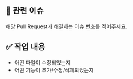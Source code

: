 ## 📌 관련 이슈

해당 Pull Request가 해결하는 이슈 번호를 적어주세요.

## ✅ 작업 내용

- 어떤 파일이 수정되었는지
- 어떤 기능이 추가/수정/삭제되었는지



